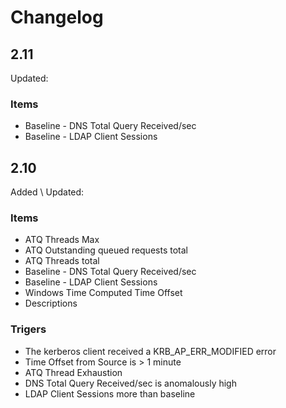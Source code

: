 # Changelog 

## 2.11
Updated:

### Items
- Baseline - DNS Total Query Received/sec
- Baseline - LDAP Client Sessions


## 2.10
Added \ Updated:

### Items
- ATQ Threads Max
- ATQ Outstanding queued requests total
- ATQ Threads total
- Baseline - DNS Total Query Received/sec
- Baseline - LDAP Client Sessions
- Windows Time Computed Time Offset
- Descriptions

### Trigers

- The kerberos client received a KRB_AP_ERR_MODIFIED error
- Time Offset from Source is > 1 minute
- ATQ Thread Exhaustion
- DNS Total Query Received/sec is anomalously high
- LDAP Client Sessions more than baseline